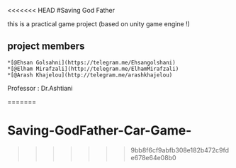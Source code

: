 <<<<<<< HEAD
#Saving God Father

this is a practical game project (based on unity game engine !)

project members
----------------
	*[@Ehsan Golsahni](https://telegram.me/Ehsangolshani)
	*[@Elham Mirafzali](http://telegram.me/ElhamMirafzali)
	*[@Arash Khajelou](http://telegram.me/arashkhajelou)

Professor : Dr.Ashtiani


=======
# Saving-GodFather-Car-Game-
>>>>>>> 9bb8f6cf9abfb308e182b472c9fde678e64e08b0
